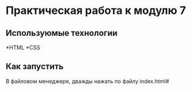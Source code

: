# Практическая работа к модулю 7
## Используюмые технологии
*HTML
*CSS
## Как запустить
В файловом менеджере, дважды нажать по файлу index.html#
 